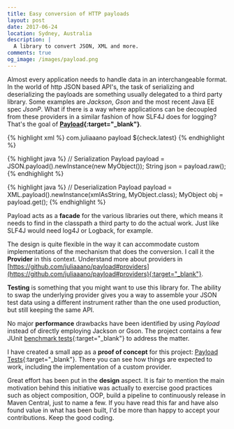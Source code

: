 ```yaml
---
title: Easy conversion of HTTP payloads
layout: post
date: 2017-06-24
location: Sydney, Australia
description: |
  A library to convert JSON, XML and more.
comments: true
og_image: /images/payload.png
---
```


Almost every application needs to handle data in an interchangeable format. In the world of http JSON based API's, the task of serializing and deserializing the payloads are something usually delegated to a third party library. Some examples are *Jackson*, *Gson* and the most recent Java EE spec *JsonP*. What if there is a way where applications can be decoupled from these providers in a similar fashion of how SLF4J does for logging? That's the goal of **[Payload](https://github.com/juliaaano/payload){:target="_blank"}**.

<!--more-->

{% highlight xml %}
<dependency>
  <groupId>com.juliaaano</groupId>
  <artifactId>payload</artifactId>
  <version>${check.latest}</version>
</dependency>
{% endhighlight %}

{% highlight java %}
// Serialization
Payload<MyObject> payload = 
	JSON.payload().newInstance(new MyObject());
String json = payload.raw();
{% endhighlight %}

{% highlight java %}
// Deserialization
Payload<MyObject> payload =
	XML.payload().newInstance(xmlAsString, MyObject.class);
MyObject obj = payload.get();
{% endhighlight %}

Payload acts as a **facade** for the various libraries out there, which means it needs to find in the classpath a third party to do the actual work. Just like SLF4J would need log4J or Logback, for example.

The design is quite flexible in the way it can accommodate custom implementations of the mechanism that does the conversion. I call it the **Provider** in this context. Understand more about providers in [https://github.com/juliaaano/payload#providers](https://github.com/juliaaano/payload#providers){:target="_blank"}.

**Testing** is something that you might want to use this library for. The ability to swap the underlying provider gives you a way to assemble your JSON test data using a different instrument rather than the one used production, but still keeping the same API.

No major **performance** drawbacks have been identified by using *Payload* instead of directly employing Jackson or Gson. The project contains a few JUnit [benchmark tests](https://github.com/juliaaano/payload/blob/0.0.3/src/test/java/com/juliaaano/payload/json/JsonBenchmark.java){:target="_blank"} to address the matter.

I have created a small app as a **proof of concept** for this project: [Payload Tests](https://github.com/juliaaano/payload-tests){:target="_blank"}. There you can see how things are expected to work, including the implementation of a custom provider.

Great effort has been put in the **design** aspect. It is fair to mention the main motivation behind this initiative was actually to exercise good practices such as object composition, OOP, build a pipeline to continuously release in Maven Central, just to name a few. If you have read this far and have also found value in what has been built, I'd be more than happy to accept your contributions. Keep the good coding.
